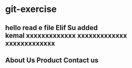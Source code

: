 # git-exercise
hello read e file
Elif Su added  
kemal 
xxxxxxxxxxxxx
xxxxxxxxxxxxx
xxxxxxxxxxxxx
----------------------------
About Us
Product 
Contact us
----------------------------
